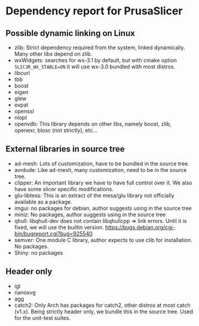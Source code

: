 # Dependency report for PrusaSlicer
## Possible dynamic linking on Linux
* zlib: Strict dependency required from the system, linked dynamically. Many other libs depend on zlib.
* wxWidgets: searches for wx-3.1 by default, but with cmake option `SLIC3R_WX_STABLE=ON` it will use wx-3.0 bundled with most distros.
* libcurl
* tbb
* boost
* eigen
* glew
* expat
* openssl
* nlopt
* openvdb: This library depends on other libs, namely boost, zlib, openexr, blosc (not strictly), etc... 

## External libraries in source tree
* ad-mesh: Lots of customization, have to be bundled in the source tree.
* avrdude: Like ad-mesh, many customization, need to be in the source tree.
* clipper: An important library we have to have full control over it. We also have some slicer specific modifications.
* glu-libtess: This is an extract of the mesa/glu library not officially available as a package.
* imgui: no packages for debian, author suggests using in the source tree
* miniz: No packages, author suggests using in the source tree
* qhull: libqhull-dev does not contain libqhullcpp => link errors. Until it is fixed, we will use the builtin version. https://bugs.debian.org/cgi-bin/bugreport.cgi?bug=925540
* semver: One module C library, author expects to use clib for installation. No packages.
* Shiny: no packages

## Header only
* igl
* nanosvg
* agg
* catch2: Only Arch has packages for catch2, other distros at most catch (v1.x). Being strictly header only, we bundle this in the source tree. Used for the unit-test suites.


